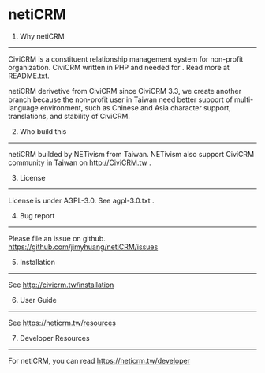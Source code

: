 netiCRM
==============

1. Why netiCRM
--------------
CiviCRM is a constituent relationship management system for non-profit organization. 
CiviCRM written in PHP and needed for  . Read more at README.txt.

netiCRM derivetive from CiviCRM since CiviCRM 3.3, we create another branch because the non-profit user in Taiwan need better support of multi-language environment, such as Chinese and Asia character support, translations, and stability of CiviCRM.


2. Who build this
--------------
netiCRM builded by NETivism from Taiwan.
NETivism also support CiviCRM community in Taiwan on http://CiviCRM.tw .


3. License
--------------
License is under AGPL-3.0. See agpl-3.0.txt .


4. Bug report
--------------
Please file an issue on github.
https://github.com/jimyhuang/netiCRM/issues


5. Installation
--------------
See http://civicrm.tw/installation


6. User Guide
--------------
See https://neticrm.tw/resources


7. Developer Resources
--------------
For netiCRM, you can read https://neticrm.tw/developer


